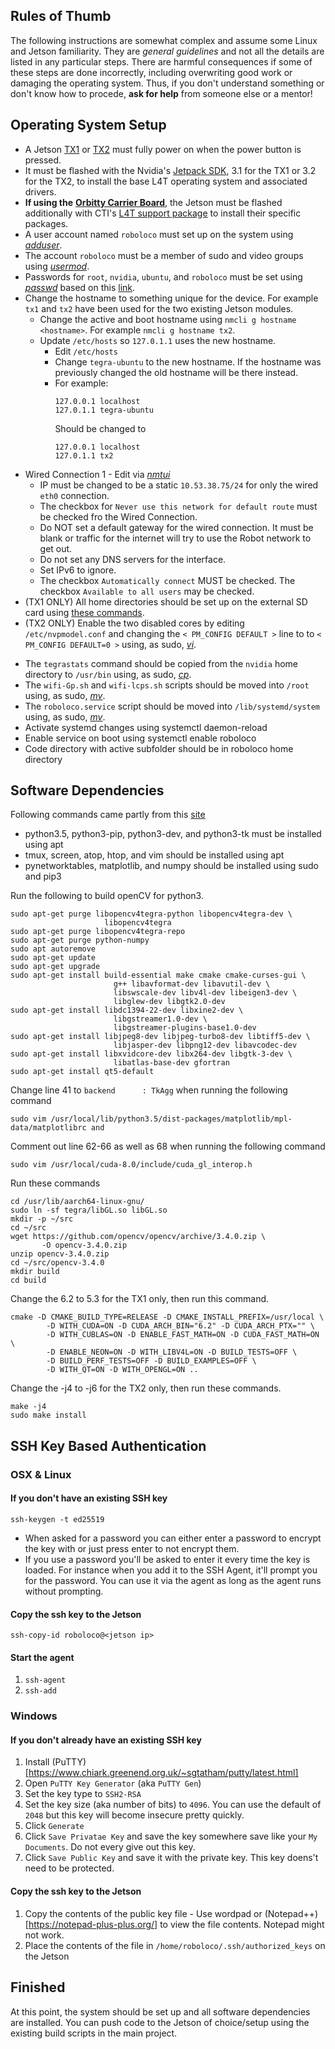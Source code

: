## Rules of Thumb
The following instructions are somewhat complex and assume some Linux and Jetson familiarity.
They are *general guidelines* and not all the details are listed in any particular steps.
There are harmful consequences if some of these steps are done incorrectly, including overwriting good work or damaging the operating system.
Thus, if you don't understand something or don't know how to procede, **ask for help** from someone else or a mentor!

## Operating System Setup
- A Jetson [TX1](https://elinux.org/Jetson_TX1) or [TX2](https://elinux.org/Jetson_TX2) must fully power on when the power button is pressed.
- It must be flashed with the Nvidia's [Jetpack SDK](https://developer.nvidia.com/embedded/jetpack), 3.1 for the TX1 or 3.2 for the TX2, to install the base L4T operating system and associated drivers.
- **If using the** [**Orbitty Carrier Board**](connecttech.com/product/orbitty-carrier-for-nvidia-jetson-tx2-tx1/), the Jetson must be flashed additionally with CTI's [L4T support package](connecttech.com/product/orbitty-carrier-for-nvidia-jetson-tx2-tx1/) to install their specific packages.
- A user account named `roboloco` must set up on the system using [*adduser*](https://manpages.ubuntu.com/manpages/xenial/en/man8/adduser.8.html).
- The account `roboloco` must be a member of sudo and video groups using [*usermod*](https://manpages.ubuntu.com/manpages/xenial/man8/usermod.8.html).
- Passwords for `root`, `nvidia`, `ubuntu`, and `roboloco` must be set using [*passwd*](https://manpages.ubuntu.com/manpages/trusty/man5/passwd.5.html) based on this [link](https://goo.gl/G4gK9V).
- Change the hostname to something unique for the device. For example `tx1` and `tx2` have been used for the two existing Jetson modules. 
  - Change the active and boot hostname using `nmcli g hostname <hostname>`. For example `nmcli g hostname tx2`. 
  - Update `/etc/hosts` so `127.0.1.1` uses the new hostname. 
    - Edit `/etc/hosts`
    - Change `tegra-ubuntu` to the new hostname. If the hostname was previously changed the old hostname will be there instead. 
    - For example: 
      ```
      127.0.0.1 localhost
      127.0.1.1 tegra-ubuntu
      ```
      Should be changed to
      ```
      127.0.0.1 localhost
      127.0.1.1 tx2
      ```
- Wired Connection 1 - Edit via [*nmtui*](https://manpages.ubuntu.com/manpages/xenial/en/man1/nmtui.1.html)
  - IP must be changed to be a static `10.53.38.75/24` for only the wired `eth0` connection.
  - The checkbox for `Never use this network for default route` must be checked fro the Wired Connection. 
  - Do NOT set a default gateway for the wired connection. It must be blank or traffic for the internet will try to use the Robot network to get out. 
  - Do not set any DNS servers for the interface. 
  - Set IPv6 to ignore. 
  - The checkbox `Automatically connect` MUST be checked. The checkbox `Available to all users` may be checked. 
- (TX1 ONLY) All home directories should be set up on the external SD card using [these commands](https://help.ubuntu.com/community/Partitioning/Home/Moving).
- (TX2 ONLY) Enable the two disabled cores by editing `/etc/nvpmodel.conf` and changing the `< PM_CONFIG DEFAULT >` line to to `< PM_CONFIG DEFAULT=0 >` using, as sudo, [*vi*](https://manpages.ubuntu.com/manpages/xenial/en/man1/vi.1posix.html).
<!--- Check if above statement is actually true and edit to actually match the line number and provide entire line--->
- The `tegrastats` command should be copied from the `nvidia` home directory to `/usr/bin` using, as sudo, [*cp*](https://manpages.ubuntu.com/manpages/xenial/man1/cp.1.html).
- The `wifi-Gp.sh` and `wifi-lcps.sh` scripts should be moved into `/root` using, as sudo, [*mv*](https://manpages.ubuntu.com/manpages/xenial/man1/mv.1.html).
- The `roboloco.service` script should be moved into `/lib/systemd/system` using, as sudo, [*mv*](https://manpages.ubuntu.com/manpages/xenial/man1/mv.1.html).
- Activate systemd changes using systemctl daemon-reload
- Enable service on boot using systemctl enable roboloco
- Code directory with active subfolder should be in roboloco home directory

## Software Dependencies
Following commands came partly from this [site](https://jkjung-avt.github.io/opencv3-on-tx2/)
- python3.5, python3-pip, python3-dev, and python3-tk must be installed using apt
- tmux, screen, atop, htop, and vim should be installed using apt
- pynetworktables, matplotlib, and numpy should be installed using sudo and pip3

Run the following to build openCV for python3.
```
sudo apt-get purge libopencv4tegra-python libopencv4tegra-dev \
                     libopencv4tegra
sudo apt-get purge libopencv4tegra-repo
sudo apt-get purge python-numpy
sudo apt autoremove
sudo apt-get update
sudo apt-get upgrade
sudo apt-get install build-essential make cmake cmake-curses-gui \
                       g++ libavformat-dev libavutil-dev \
                       libswscale-dev libv4l-dev libeigen3-dev \
                       libglew-dev libgtk2.0-dev
sudo apt-get install libdc1394-22-dev libxine2-dev \
                       libgstreamer1.0-dev \
                       libgstreamer-plugins-base1.0-dev
sudo apt-get install libjpeg8-dev libjpeg-turbo8-dev libtiff5-dev \
                       libjasper-dev libpng12-dev libavcodec-dev
sudo apt-get install libxvidcore-dev libx264-dev libgtk-3-dev \
                       libatlas-base-dev gfortran
sudo apt-get install qt5-default
```
Change line 41 to `backend      : TkAgg` when running the following command
```
sudo vim /usr/local/lib/python3.5/dist-packages/matplotlib/mpl-data/matplotlibrc and 
```
Comment out line 62-66 as well as 68 when running the following command
```
sudo vim /usr/local/cuda-8.0/include/cuda_gl_interop.h 
```
Run these commands
```
cd /usr/lib/aarch64-linux-gnu/
sudo ln -sf tegra/libGL.so libGL.so
mkdir -p ~/src
cd ~/src
wget https://github.com/opencv/opencv/archive/3.4.0.zip \
       -O opencv-3.4.0.zip
unzip opencv-3.4.0.zip
cd ~/src/opencv-3.4.0
mkdir build
cd build
```
Change the 6.2 to 5.3 for the TX1 only, then run this command.
```
cmake -D CMAKE_BUILD_TYPE=RELEASE -D CMAKE_INSTALL_PREFIX=/usr/local \
        -D WITH_CUDA=ON -D CUDA_ARCH_BIN="6.2" -D CUDA_ARCH_PTX="" \
        -D WITH_CUBLAS=ON -D ENABLE_FAST_MATH=ON -D CUDA_FAST_MATH=ON \
        -D ENABLE_NEON=ON -D WITH_LIBV4L=ON -D BUILD_TESTS=OFF \
        -D BUILD_PERF_TESTS=OFF -D BUILD_EXAMPLES=OFF \
        -D WITH_QT=ON -D WITH_OPENGL=ON ..
```

Change the -j4 to -j6 for the TX2 only, then run these commands.
```
make -j4
sudo make install
```

## SSH Key Based Authentication
### OSX & Linux
#### If you don't have an existing SSH key
```
ssh-keygen -t ed25519
```
- When asked for a password you can either enter a password to encrypt the key with or just press enter to not encrypt them. 
- If you use a password you'll be asked to enter it every time the key is loaded. For instance when you add it to the SSH Agent, it'll prompt you for the password. You can use it via the agent as long as the agent runs without prompting. 

#### Copy the ssh key to the Jetson
```
ssh-copy-id roboloco@<jetson ip>
```

#### Start the agent
1) `ssh-agent`
1) `ssh-add`

### Windows
#### If you don't already have an existing SSH key
1) Install (PuTTY)[https://www.chiark.greenend.org.uk/~sgtatham/putty/latest.html]
1) Open `PuTTY Key Generator` (aka `PuTTY Gen`)
1) Set the key type to `SSH2-RSA`
1) Set the key size (aka number of bits) to `4096`. You can use the default of `2048` but this key will become insecure pretty quickly. 
1) Click `Generate`
1) Click `Save Privatae Key` and save the key somewhere save like your `My Documents`. Do not every give out this key. 
1) Click `Save Public Key` and save it with the private key. This key doens't need to be protected. 

#### Copy the ssh key to the Jetson
1) Copy the contents of the public key file - Use wordpad or (Notepad++)[https://notepad-plus-plus.org/] to view the file contents. Notepad might not work. 
  1) Place the contents of the file in `/home/roboloco/.ssh/authorized_keys` on the Jetson

## Finished
At this point, the system should be set up and all software dependencies are installed. You can push code to the Jetson of choice/setup using the existing build scripts in the main project.
